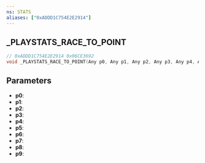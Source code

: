 ```yaml
---
ns: STATS
aliases: ["0xADDD1C754E2E2914"]
---
```

## _PLAYSTATS_RACE_TO_POINT

```c
// 0xADDD1C754E2E2914 0x06CE3692
void _PLAYSTATS_RACE_TO_POINT(Any p0, Any p1, Any p2, Any p3, Any p4, Any p5, Any p6, Any p7, Any p8, Any p9);
```


## Parameters
* **p0**: 
* **p1**: 
* **p2**: 
* **p3**: 
* **p4**: 
* **p5**: 
* **p6**: 
* **p7**: 
* **p8**: 
* **p9**: 


